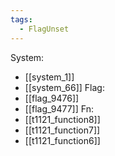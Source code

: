 ```yaml
---
tags:
  - FlagUnset
---
```

System:
- [[system_1]]
- [[system_66]]
Flag:
- [[flag_9476]]
- [[flag_9477]]
Fn:
- [[t1121_function8]]
- [[t1121_function7]]
- [[t1121_function6]]
